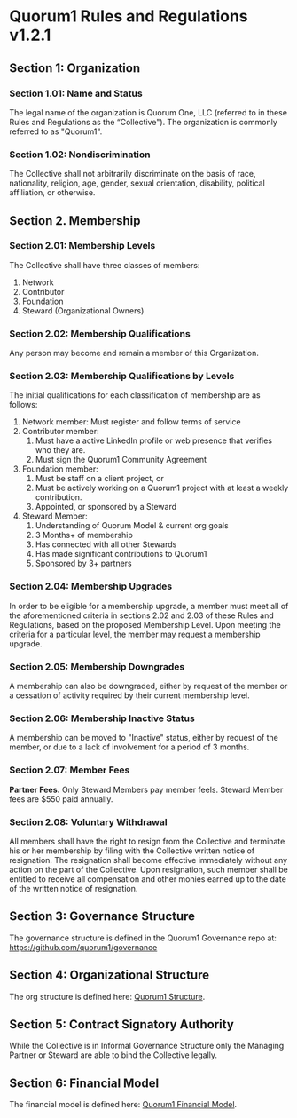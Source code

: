 # Quorum1 Rules and Regulations v1.2.1

## Section 1: Organization

### Section 1.01: Name and Status

The legal name of the organization is Quorum One, LLC (referred to in these Rules and Regulations as the “Collective"). The organization is commonly referred to as "Quorum1".

### Section 1.02: Nondiscrimination

The Collective shall not arbitrarily discriminate on the basis of race, nationality, religion, age, gender, sexual orientation, disability, political affiliation, or otherwise.

## Section 2. Membership

### Section 2.01: Membership Levels

The Collective shall have three classes of members: 
1. Network 
2. Contributor
3. Foundation
4. Steward (Organizational Owners)
 
### Section 2.02: Membership Qualifications

Any person may become and remain a member of this Organization.

### Section 2.03: Membership Qualifications by Levels

The initial qualifications for each classification of membership are as follows:
1. Network member: Must register and follow terms of service
2. Contributor member:
   1. Must have a active LinkedIn profile or web presence that verifies who they are.
   2. Must sign the Quorum1 Community Agreement
4. Foundation member:
   1. Must be staff on a client project, or
   2. Must be actively working on a Quorum1 project with at least a weekly contribution.
   3. Appointed, or sponsored by a Steward
4. Steward Member:
   1. Understanding of Quorum Model & current org goals
   2. 3 Months+ of membership
   3. Has connected with all other Stewards
   4. Has made significant contributions to Quorum1
   5. Sponsored by 3+ partners

### Section 2.04: Membership Upgrades

In order to be eligible for a membership upgrade, a member must meet all of the aforementioned criteria in sections 2.02 and 2.03 of these Rules and Regulations, based on the proposed Membership Level. Upon meeting the criteria for a particular level, the member may request a membership upgrade. 
 
### Section 2.05: Membership Downgrades

A membership can also be downgraded, either by request of the member or a cessation of activity required by their current membership level.

### Section 2.06: Membership Inactive Status

A membership can be moved to "Inactive" status, either by request of the member, or due to a lack of involvement for a period of 3 months.
 
### Section 2.07: Member Fees
 
**Partner Fees.** Only Steward Members pay member feels. Steward Member fees are $550 paid annually.
 
### Section 2.08: Voluntary Withdrawal
 
All members shall have the right to resign from the Collective and terminate his or her membership by filing with the Collective written notice of resignation. The resignation shall become effective immediately without any action on the part of the Collective. Upon resignation, such member shall be entitled to receive all compensation and other monies earned up to the date of the written notice of resignation.

## Section 3: Governance Structure

The governance structure is defined in the Quorum1 Governance repo at: https://github.com/quorum1/governance

## Section 4: Organizational Structure

The org structure is defined here: [Quorum1 Structure](./structure.md).

## Section 5: Contract Signatory Authority

While the Collective is in Informal Governance Structure only the Managing Partner or Steward are able to bind the Collective legally.

## Section 6: Financial Model

The financial model is defined here: [Quorum1 Financial Model](./financial-model.md).
